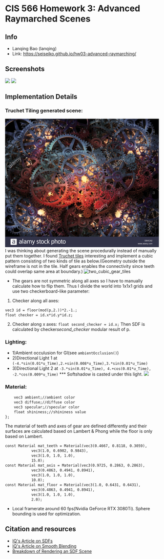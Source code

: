 # CIS 566 Homework 3: Advanced Raymarched Scenes

## Info
- Lanqing Bao (lanqing)
- Link:  https://seiseiko.github.io/hw03-advanced-raymarching/

## Screenshots
![](res1.gif)
![](res2.gif)

## Implementation Details


### Truchet Tiling generated scene:
![Insipiration](gears.jpg)
I was thinking about generating the scene procedurally instead of manually put them together. I found [Truchet tiles](https://en.wikipedia.org/wiki/Truchet_tiles) interesting and implement a cubic pattern consisting of two kinds of tile as below.(Geometry outside the wireframe is not in the tile. Half gears enables the connectivity since teeth could overlap same area at boundary.)
![two_cubic_gear_tiles](showtile.gif)
- The gears are not symmetric along all axes so I have to manually calculate how to flip them. Thus I divide the world into 1x1x1 grids and use two checkerboard-like parameter:
1) Checker along all axes:
```
vec3 id = floor(mod(p,2.))*2.-1.;
float checker = id.x*id.y*id.z;
```
2) Checker along x axes: ```float second_checker = id.x;```
Then SDF is calculated by checker*second_checker* modular result of p.

### Lighting: 
- 1)Ambient occulusion for GI(see ```ambientOcclusion()```)
- 2)Directional Light 1 at ```(-4.*sin(0.01*u_Time),2.+sin(0.008*u_Time),3.*sin(0.01*u_Time) ```
- 3)Directional Light 2 at ```-3.*sin(0.01*u_Time), 4.+cos(0.01*u_Time), -2.*cos(0.009*u_Time)``` *** Softshadow is casted under this light.
![](softshadow.gif)

### Material: 
```struct Material {
    vec3 ambient;//ambient color
    vec3 diffuse;//diffuse color
    vec3 specular;//specular color
    float shininess;//shininess value
}; 
```
The material of teeth and axes of gear are defined differently and their surfaces are
calculated based on Lambert & Phong while the floor is only based on Lambert.
```
const Material mat_teeth = Material(vec3(0.4667, 0.8118, 0.3059),
            vec3(1.0, 0.6902, 0.9843),
            vec3(1.0, 1.0, 1.0),
            15.0);
const Material mat_axis = Material(vec3(0.9725, 0.2863, 0.2863),
            vec3(0.4863, 0.4941, 0.8941),
            vec3(1.0, 1.0, 1.0),
            10.0);         
const Material mat_floor = Material(vec3(1.0, 0.6431, 0.6431),
            vec3(0.4863, 0.4941, 0.8941),
            vec3(1.0, 1.0, 1.0),
            2.0);         
```
- Local framerate around 60 fps(Nvidia GeForce RTX 3080Ti). Sphere bounding is used for optimization.
## Citation and resources

- [IQ's Article on SDFs](http://www.iquilezles.org/www/articles/distfunctions/distfunctions.htm)
- [IQ's Article on Smooth Blending](http://www.iquilezles.org/www/articles/smin/smin.htm)
- [Breakdown of Rendering an SDF Scene](http://www.iquilezles.org/www/material/nvscene2008/rwwtt.pdf)

